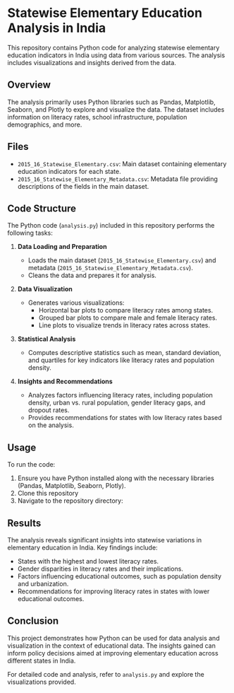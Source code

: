 # Statewise Elementary Education Analysis in India

This repository contains Python code for analyzing statewise elementary education indicators in India using data from various sources. The analysis includes visualizations and insights derived from the data.

## Overview

The analysis primarily uses Python libraries such as Pandas, Matplotlib, Seaborn, and Plotly to explore and visualize the data. The dataset includes information on literacy rates, school infrastructure, population demographics, and more.

## Files

- `2015_16_Statewise_Elementary.csv`: Main dataset containing elementary education indicators for each state.
- `2015_16_Statewise_Elementary_Metadata.csv`: Metadata file providing descriptions of the fields in the main dataset.

## Code Structure

The Python code (`analysis.py`) included in this repository performs the following tasks:

1. **Data Loading and Preparation**
   - Loads the main dataset (`2015_16_Statewise_Elementary.csv`) and metadata (`2015_16_Statewise_Elementary_Metadata.csv`).
   - Cleans the data and prepares it for analysis.

2. **Data Visualization**
   - Generates various visualizations:
     - Horizontal bar plots to compare literacy rates among states.
     - Grouped bar plots to compare male and female literacy rates.
     - Line plots to visualize trends in literacy rates across states.

3. **Statistical Analysis**
   - Computes descriptive statistics such as mean, standard deviation, and quartiles for key indicators like literacy rates and population density.

4. **Insights and Recommendations**
   - Analyzes factors influencing literacy rates, including population density, urban vs. rural population, gender literacy gaps, and dropout rates.
   - Provides recommendations for states with low literacy rates based on the analysis.

## Usage

To run the code:

1. Ensure you have Python installed along with the necessary libraries (Pandas, Matplotlib, Seaborn, Plotly).
2. Clone this repository
3. Navigate to the repository directory:

## Results

The analysis reveals significant insights into statewise variations in elementary education in India. Key findings include:

- States with the highest and lowest literacy rates.
- Gender disparities in literacy rates and their implications.
- Factors influencing educational outcomes, such as population density and urbanization.
- Recommendations for improving literacy rates in states with lower educational outcomes.

## Conclusion

This project demonstrates how Python can be used for data analysis and visualization in the context of educational data. The insights gained can inform policy decisions aimed at improving elementary education across different states in India.

For detailed code and analysis, refer to `analysis.py` and explore the visualizations provided.

